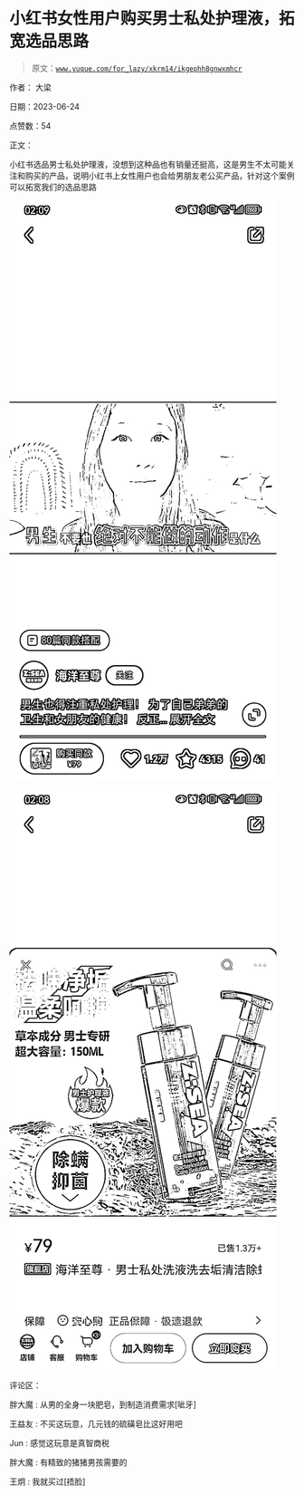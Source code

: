 # 小红书女性用户购买男士私处护理液，拓宽选品思路

> 原文：[`www.yuque.com/for_lazy/xkrm14/ikgephh8gnwxmhcr`](https://www.yuque.com/for_lazy/xkrm14/ikgephh8gnwxmhcr)

作者： 大梁

日期：2023-06-24

点赞数：54

正文：

小红书选品男士私处护理液，没想到这种品也有销量还挺高，这是男生不太可能关注和购买的产品，说明小红书上女性用户也会给男朋友老公买产品，针对这个案例可以拓宽我们的选品思路

![](img/ac0772e6ca5dffaa969369456ab094fd.png)

![](img/e2386f6df72866a1c6b8dff909b3363b.png)

评论区：

胖大魔 : 从男的全身一块肥皂，到制造消费需求[呲牙]

王益友 : 不买这玩意，几元钱的硫磺皂比这好用吧

Jun : 感觉这玩意是真智商税

胖大魔 : 有精致的猪猪男孩需要的

王炯 : 我就买过[捂脸]



